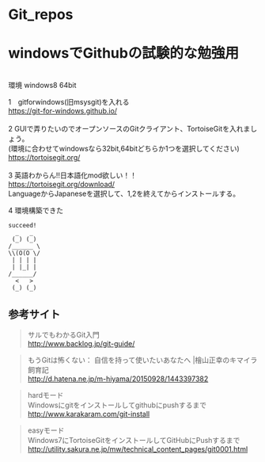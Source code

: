# Git_repos
<h1>windowsでGithubの試験的な勉強用</h1>
<br>
環境 windows8 64bit

1　gitforwindows(旧msysgit)を入れる<br>
https://git-for-windows.github.io/<br>
<br>
2 GUIで弄りたいのでオープンソースのGitクライアント、TortoiseGitを入れましょう。<br>
(環境に合わせてwindowsなら32bit,64bitどちらか1つを選択してください)<br>
https://tortoisegit.org/<br>
<br>
3 英語わからん!!日本語化mod欲しい！！<br>
https://tortoisegit.org/download/<br>
LanguageからJapaneseを選択して、1,2を終えてからインストールする。<br>

4 環境構築できた
```
succeed!
  _   _
 (_) (_)
/______ \
\\(O(O \/
 | | | |
 | |_| |
/______/
  <   >
 (_) (_)
```


## 参考サイト

> サルでもわかるGit入門  
> http://www.backlog.jp/git-guide/

> もうGitは怖くない： 自信を持って使いたいあなたへ |檜山正幸のキマイラ飼育記 <br>
> http://d.hatena.ne.jp/m-hiyama/20150928/1443397382<br>

> hardモード<br>
> Windowsにgitをインストールしてgithubにpushするまで<br>
> http://www.karakaram.com/git-install<br>

> easyモード<br>
>Windows7にTortoiseGitをインストールしてGitHubにPushするまで<br>
>http://utility.sakura.ne.jp/mw/technical_content_pages/git0001.html<br>



